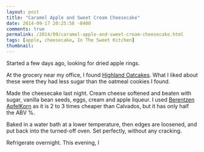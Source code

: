 ```yaml
---
layout: post
title: "Caramel Apple and Sweet Cream Cheesecake"
date: 2014-09-17 20:25:58 -0400
comments: true
permalink: /2014/09/caramel-apple-and-sweet-cream-cheesecake.html
tags: [apple, cheesecake, In The Sweet Kitchen]
thumbnail:
---
```


Started a few days ago, looking for dried apple rings. 

At the grocery near my office, I found [Highland
Oatcakes](http://www.walkersshortbread.com/uk/oatcakes/box-highland-oatcakes-300g/).
What I liked about these were they had less sugar than the oatmeal
cookies I found.

Made the cheesecake last night. Cream cheese softened and beaten with
sugar, vanilla bean seeds, eggs, cream and apple liqueur. I used
[Berentzen
ApfelKorn](http://www.lcbo.com/lcbo/product/berentzen-apfelkorn/323055)
as it is 2 to 3 times cheaper than Calvados, but it has only half the
ABV %.

Baked in a water bath at a lower temperature, then edges are loosened,
and put back into the turned-off oven. Set perfectly, without any
cracking.

Refrigerate overnight. This evening, I 
